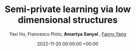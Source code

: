 ---
layout: post
categories: research
authors: "Amartya Sanyal"
title:  "Semi-private learning via low dimensional
structures"
date:   2022-11-20 00:00:00 +00:00
image: /images/ssldp.png
author: Yaxi Hu, Francesco Pinto, <strong> Amartya Sanyal </strong>,  <a href="https://sml.inf.ethz.ch/group/fannyy/"> Fanny Yang</a>
important: new
accepted: yes
venue: Workshop on <a href="https://slowdnn-workshop.github.io/">Seeking Low-Dimensionality in Deep Neural Networks</a>
---